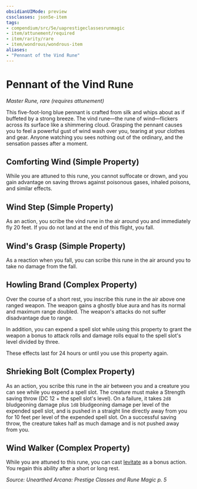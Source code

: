 ```yaml
---
obsidianUIMode: preview
cssclasses: json5e-item
tags:
- compendium/src/5e/uaprestigeclassesrunmagic
- item/attunement/required
- item/rarity/rare
- item/wondrous/wondrous-item
aliases: 
- "Pennant of the Vind Rune"
---
```

# Pennant of the Vind Rune
*Master Rune, rare (requires attunement)*  


This five-foot-long blue pennant is crafted from silk and whips about as if buffeted by a strong breeze. The vind rune—the rune of wind—flickers across its surface like a shimmering cloud. Grasping the pennant causes you to feel a powerful gust of wind wash over you, tearing at your clothes and gear. Anyone watching you sees nothing out of the ordinary, and the sensation passes after a moment.

## Comforting Wind (Simple Property)

While you are attuned to this rune, you cannot suffocate or drown, and you gain advantage on saving throws against poisonous gases, inhaled poisons, and similar effects.

## Wind Step (Simple Property)

As an action, you scribe the vind rune in the air around you and immediately fly 20 feet. If you do not land at the end of this flight, you fall.

## Wind's Grasp (Simple Property)

As a reaction when you fall, you can scribe this rune in the air around you to take no damage from the fall.

## Howling Brand (Complex Property)

Over the course of a short rest, you inscribe this rune in the air above one ranged weapon. The weapon gains a ghostly blue aura and has its normal and maximum range doubled. The weapon's attacks do not suffer disadvantage due to range.

In addition, you can expend a spell slot while using this property to grant the weapon a bonus to attack rolls and damage rolls equal to the spell slot's level divided by three.

These effects last for 24 hours or until you use this property again.

## Shrieking Bolt (Complex Property)

As an action, you scribe this rune in the air between you and a creature you can see while you expend a spell slot. The creature must make a Strength saving throw (DC 12 + the spell slot's level). On a failure, it takes `2d8` bludgeoning damage plus `1d8` bludgeoning damage per level of the expended spell slot, and is pushed in a straight line directly away from you for 10 feet per level of the expended spell slot. On a successful saving throw, the creature takes half as much damage and is not pushed away from you.

## Wind Walker (Complex Property)

While you are attuned to this rune, you can cast [levitate](/Systems/5e/spells/levitate.md) as a bonus action. You regain this ability after a short or long rest.

*Source: Unearthed Arcana: Prestige Classes and Rune Magic p. 5*